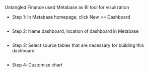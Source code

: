 Untangled Finance used Metabase as BI tool for visulization

* Step 1: In Metabase homepage, click New >> Dashboard
<img src="/img/ml-quant/dashboard (1).png" alt="" />

* Step 2: Name dashboard, location of dashboard in Metabase
<img src="/img/ml-quant/dashboard (2).png" alt="" />

* Step 3: Select source tables that are necessary for building this dashboard
<img src="/img/ml-quant/dashboard (3).png" alt="" />

* Step 4: Customize chart